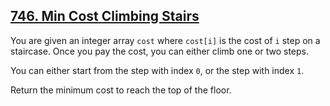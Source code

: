 ## [746. Min Cost Climbing Stairs](https://leetcode.com/problems/min-cost-climbing-stairs/)

You are given an integer array `cost` where `cost[i]` is the cost of `i` step on a staircase. Once you pay the cost, you can either climb one or two steps.

You can either start from the step with index `0`, or the step with index `1`.

Return the minimum cost to reach the top of the floor.
